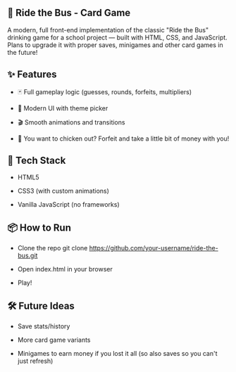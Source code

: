 ## 🎲 Ride the Bus - Card Game
  A modern, full front-end implementation of the classic "Ride the Bus" drinking game for a school project — built with HTML, CSS, and JavaScript. Plans to upgrade it with proper saves, minigames and other card games in the future!

## ✨ Features
- 🃏 Full gameplay logic (guesses, rounds, forfeits, multipliers)

- 🎨 Modern UI with theme picker

- 🎬 Smooth animations and transitions

- 💸 You want to chicken out? Forfeit and take a little bit of money with you!
  
## 🚀 Tech Stack
- HTML5

- CSS3 (with custom animations)

- Vanilla JavaScript (no frameworks)

## 📦 How to Run
- Clone the repo
  git clone https://github.com/your-username/ride-the-bus.git

- Open index.html in your browser

- Play!

## 🛠️ Future Ideas
- Save stats/history

- More card game variants

- Minigames to earn money if you lost it all (so also saves so you can't just refresh)
